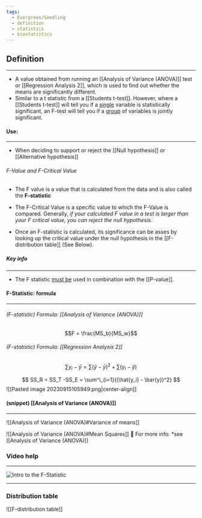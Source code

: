 ```yaml
---
tags:
  - Evergreen/Seedling
  - definition
  - statistics
  - biostatistics
---
```



## Definition
___
- A value obtained from running an [[Analysis of Variance (ANOVA)]] test or [[Regression Analysis 2]], which is used to find out whether the means are significantly different.
- Similar to a t statistic from a [[Students t-test]]. However, where a [[Students t-test]] will tell you if a <u>single</u> variable is statistically significant, an F-test will tell you if a <u>group</u> of variables is jointly significant.


#### Use:
___
- When deciding to support or reject the [[Null hypothesis]] or [[Alternative hypothesis]]

###### F-Value and F-Critical Value
- The F value is a value that is calculated from the data and is also called the **F-statistic**
- The F-Critical Value is a specific value to which the F-Value is compared. Generally, *if your calculated F value in a test is larger than your F critical value, you can reject the null hypothesis*.

- Once an F-statistic is calculated, its significance can be asses by looking up the critical value under the null hypothesis in the [[F-distribution table]] (See Below).

##### Key info
___
- The F statistic <u>must be</u> used in combination with the [[P-value]].



#### F-Statistic: formula
___

###### (F-statistic) Formula: [[Analysis of Variance (ANOVA)]]
$$F = \frac{MS_b}{MS_w}$$
###### (F-statistic) Formula: [[Regression Analysis 2]]
$$
\sum{y_i - \bar{y}} = \sum{(\hat{y} - \bar{y})^2 + \sum{(y_i - \hat{y})}}
$$

$$
SS_R = SS_T -SS_E = \sum^i_{i=1}{(\hat{y_i} - \bar{y})^2}
$$
![[Pasted image 20230915105949.png|center-align]]


#### (snippet) [[Analysis of Variance (ANOVA)]]
___
![[Analysis of Variance (ANOVA)#Variance of means]]

![[Analysis of Variance (ANOVA)#Mean Squares]]
📕 For more info: *see [[Analysis of Variance (ANOVA)]]


### Video help
___

![Intro to the F-Statistic](https://www.youtube.com/watch?v=Uh2ky5RXkeA&ab_channel=TheOrganicChemistryTutor)

___
### Distribution table

![[F-distribution table]]


